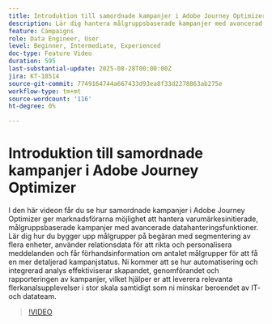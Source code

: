 ```yaml
---
title: Introduktion till samordnade kampanjer i Adobe Journey Optimizer
description: Lär dig hantera målgruppsbaserade kampanjer med avancerad datahantering, segmentering och automatisering i Adobe Journey Optimizer. Effektivisera flerkanalsmarknadsföring.
feature: Campaigns
role: Data Engineer, User
level: Beginner, Intermediate, Experienced
doc-type: Feature Video
duration: 595
last-substantial-update: 2025-08-28T00:00:00Z
jira: KT-18514
source-git-commit: 7749164744a667433d93ea8f33d2278863ab275e
workflow-type: tm+mt
source-wordcount: '116'
ht-degree: 0%

---
```



# Introduktion till samordnade kampanjer i Adobe Journey Optimizer

I den här videon får du se hur samordnade kampanjer i Adobe Journey Optimizer ger marknadsförarna möjlighet att hantera varumärkesinitierade, målgruppsbaserade kampanjer med avancerade datahanteringsfunktioner. Lär dig hur du bygger upp målgrupper på begäran med segmentering av flera enheter, använder relationsdata för att rikta och personalisera meddelanden och får förhandsinformation om antalet målgrupper för att få en mer detaljerad kampanjstatus. Ni kommer att se hur automatisering och integrerad analys effektiviserar skapandet, genomförandet och rapporteringen av kampanjer, vilket hjälper er att leverera relevanta flerkanalsupplevelser i stor skala samtidigt som ni minskar beroendet av IT- och datateam.

>[!VIDEO](https://video.tv.adobe.com/v/3471538/?learn=on&enablevpops)
